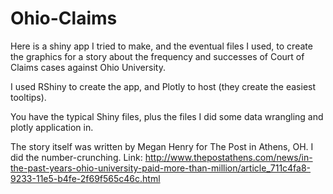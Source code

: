 # Ohio-Claims

Here is a shiny app I tried to make, and the eventual files I used, to create the graphics for a story about the frequency and successes of Court of Claims cases against Ohio University.

I used RShiny to create the app, and Plotly to host (they create the easiest tooltips).

You have the typical Shiny files, plus the files I did some data wrangling and plotly application in.

The story itself was written by Megan Henry for The Post in Athens, OH. I did the number-crunching. 
Link: http://www.thepostathens.com/news/in-the-past-years-ohio-university-paid-more-than-million/article_711c4fa8-9233-11e5-b4fe-2f69f565c46c.html
